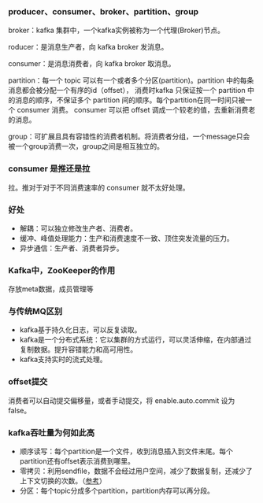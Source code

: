 


### producer、consumer、broker、partition、group

broker：kafka 集群中，一个kafka实例被称为一个代理(Broker)节点。

roducer：是消息生产者，向 kafka broker 发消息。

consumer：是消息消费者，向 kafka broker 取消息。

partition：每一个 topic 可以有一个或者多个分区(partition)。partition 中的每条消息都会被分配一个有序的id（offset），
消费时kafka 只保证按一个 partition 中的消息的顺序，不保证多个 partition 间的顺序。每个partition在同一时间只被一个 consumer 消费。
consumer 可以把 offset 调成一个较老的值，去重新消费老的消息。

group：可扩展且具有容错性的消费者机制。将消费者分组，一个message只会被一个group消费一次，group之间是相互独立的。

### consumer 是推还是拉

拉。推对于对于不同消费速率的 consumer 就不太好处理。

### 好处

 - 解耦：可以独立修改生产者、消费者。
 - 缓冲、峰值处理能力：生产和消费速度不一致、顶住突发流量的压力。
 - 异步通信：生产者、消费者异步。

### Kafka中，ZooKeeper的作用
存放meta数据，成员管理等

### 与传统MQ区别
 - kafka基于持久化日志，可以反复读取。
 - kafka是一个分布式系统：它以集群的方式运行，可以灵活伸缩，在内部通过复制数据。提升容错能力和高可用性。
 - kafka支持实时的流式处理。

### offset提交

消费者可以自动提交偏移量，或者手动提交，将 enable.auto.commit 设为 false。

### kafka吞吐量为何如此高

 - 顺序读写：每个partition是一个文件，收到消息插入到文件末尾。每个partition还有offset表示消费到哪里。
 - 零拷贝：利用sendfile，数据不会经过用户空间，减少了数据复制，还减少了上下文切换的次数。（[参考](https://www.cnblogs.com/zlcxbb/p/6411568.html)）
 - 分区：每个topic分成多个partition，partition内存可以再分段。
